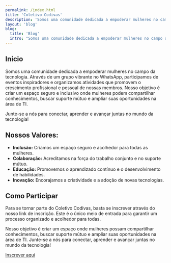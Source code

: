 ```yaml
---
permalink: /index.html
title: 'Coletivo Codivas'
description: 'Somos uma comunidade dedicada a empoderar mulheres no campo da tecnologia.'
layout: 'blog'
blog:
  title: 'Blog'
  intro: "Somos uma comunidade dedicada a empoderar mulheres no campo da tecnologia. "
---
```


## Inicio

Somos uma comunidade dedicada a empoderar mulheres no campo da tecnologia. Através de um grupo vibrante no WhatsApp, participamos de eventos inspiradores e organizamos atividades que promovem o crescimento profissional e pessoal de nossas membros. Nosso objetivo é criar um espaço seguro e inclusivo onde mulheres podem compartilhar conhecimentos, buscar suporte mútuo e ampliar suas oportunidades na área de TI.

Junte-se a nós para conectar, aprender e avançar juntas no mundo da tecnologia!


## Nossos Valores:

- **Inclusão:** Criamos um espaço seguro e acolhedor para todas as mulheres.
- **Colaboração:** Acreditamos na força do trabalho conjunto e no suporte mútuo.
- **Educação:** Promovemos o aprendizado contínuo e o desenvolvimento de habilidades.
- **Inovação:** Encorajamos a criatividade e a adoção de novas tecnologias.


## Como Participar

Para se tornar parte do Coletivo Codivas, basta se inscrever através do nosso link de inscrição. Este é o único meio de entrada para garantir um processo organizado e acolhedor para todas.

Nosso objetivo é criar um espaço onde mulheres possam compartilhar conhecimentos, buscar suporte mútuo e ampliar suas oportunidades na área de TI. Junte-se a nós para conectar, aprender e avançar juntas no mundo da tecnologia!


[Inscrever aqui](https://docs.google.com/forms/d/e/1FAIpQLSeqT5pnviIC0pYfQIQVAz70ANdfmdLiMSu5AKdeI594dDt37w/alreadyresponded)

